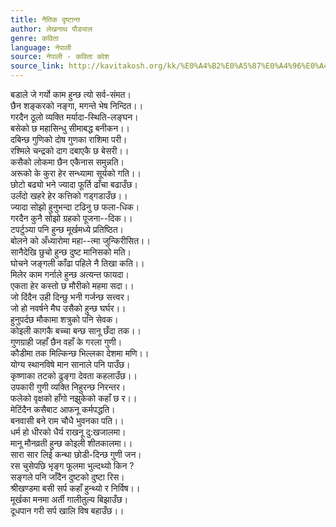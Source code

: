```yaml
---
title: नैतिक दृष्टान्त
author: लेखनाथ पौड्याल
genre: कविता
language: नेपाली
source: नेपाली - कविता कोश
source_link: http://kavitakosh.org/kk/%E0%A4%B2%E0%A5%87%E0%A4%96%E0%A4%A8%E0%A4%BE%E0%A4%A5_%E0%A4%AA%E0%A5%8C%E0%A4%A1%E0%A5%8D%E0%A4%AF%E0%A4%BE%E0%A4%B2
---
```


बडाले जे गर्यो काम हुन्छ त्यो सर्व-संमत।  
छैन शङ्करको नङ्गा, मगन्ते भेष निन्दित।।  
गरदैन ठूलो व्यक्ति मर्यादा-स्थिति-लङ्घन।  
बसेको छ महासिन्धु सीमाबद्ध बनीकन।।  
दबिन्छ गुणिको दोष गुणका राशिमा परी।  
रश्मिले चन्द्रको दाग दबाएकै छ बेसरी।।  
कसैको लोकमा छैन एकैनास समुन्नति।  
अरूको के कुरा हेर सन्ध्यामा सूर्यको गति।।  
छोटो बढ्यो भने ज्यादा फूर्ति ढाँचा बढाउँछ।  
उर्लंदो खहरे हेर कत्तिको गड्गडाउँछ।।  
ज्यादा सोझो हुनुभन्दा टढिनु छ फला-धिक।  
गरदैन कुनै सोझो ग्रहको पूजना--दिक।।  
टपर्टुञ्या पनि हुन्छ मूर्खमध्ये प्रतिष्ठित।  
बोलने को अँध्यारोमा महा--त्मा जुन्किरीसित।।  
सानैदेखि छुचो हुन्छ दुष्ट मानिसको मति।  
घोचने जङ्गली काँढा पहिले नै तिखा कति।।  
मिलेर काम गर्नाले हुन्छ अत्यन्त फायदा।  
एकता हेर कस्तो छ मौरीको महमा सदा।।  
जो दिंदैन उही दिन्छु भनी गर्जन्छ सत्त्वर।  
जो हो नवर्षने मैघ उसैको हुन्छ घर्घर।।  
हुनुपर्दछ मौकामा शत्रुको पनि सेवक।  
कोइली कागकै बच्चा बन्छ सानू छँदा तक।।  
गुणग्राही जहाँ छैन वहाँ के गरला गुणी।  
कौडीमा तक मिल्किन्छ भिल्लका देशमा मणि।।  
योग्य स्थानविषे मान सानाले पनि पाउँछ।  
कृष्णाका तटको ढुङ्गा देवता कहलाउँछ।।  
उपकारी गुणी व्यक्ति निहुरन्छ निरन्तर।  
फलेको वृक्षको हाँगो नझुकेको कहाँ छ र।।  
मेटिंदैन कसैबाट आफनू कर्मपद्धति।  
बनवासी बने राम चौधै भुवनका पति।।  
धर्म हो धीरको धैर्य राखनू दु:खजालमा।  
मानू मौनव्रती हुन्छ कोइली शीतकालमा।।  
सारा सार लिई कन्था छोडी-दिन्छ गुणी जन।  
रस चुसेपछि भृङ्ग फूलमा भुल्दथ्यो किन ?  
सङ्गले पनि जाँदैन दुष्टको दुष्टा रिस।  
श्रीखण्डमा बसी सर्प कहाँ हुन्थ्यो र निर्विष।।  
मूर्खका मनमा अर्ती गालीतुल्य बिझाउँछ।  
दूधपान गरी सर्प खालि विष बहाउँछ।।
